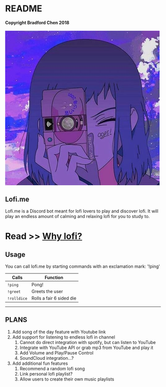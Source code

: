 # README
#### Copyright Bradford Chen 2018

![avatar](avatar.jpg)

## Lofi.me
Lofi.me is a Discord bot meant for lofi lovers to play and discover lofi. It
will play an endless amount of calming and relaxing lofi for you to study to.

# Read >> [Why lofi?](https://justmusicallyspeaking.com/en/what-makes-lo-fi-hip-hop-a-hidden-musical-treasure/)

## Usage

You can call lofi.me by starting commands with an exclamation mark: '!ping'

| Calls  |   Function  |
| ------ |---------|
|`!ping`   | Pong!  |
|`!greet`   | Greets the user  |
|`!rolldice`   | Rolls a fair 6 sided die  |

___
## PLANS

1. Add song of the day feature with Youtube link
2. Add support for listening to endless lofi in channel
    1. Cannot do direct integration with spotify, but can listen to YouTube
    2. Integrate with YouTube API or grab mp3 from YouTube and play it
    3. Add Volume and Play/Pause Control
    4. SoundCloud integration...?
3. Add additional fun features
    1. Recommend a random lofi song
    2. Link personal lofi playlist?
    3. Allow users to create their own music playlists
